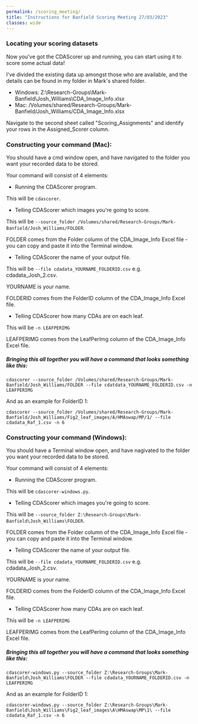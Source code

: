 ```yaml
---
permalink: /scoring_meeting/
title: "Instructions for Banfield Scoring Meeting 27/03/2023"
classes: wide
---
```


### Locating your scoring datasets

Now you've got the CDAScorer up and running, you can start using it to score some actual data!

I've divided the existing data up amongst those who are available, and the details can be found in my folder in Mark's shared folder.
- Windows: Z:\Research-Groups\Mark-Banfield\Josh_Williams\CDA_Image_Info.xlsx
- Mac: /Volumes/shared/Research-Groups/Mark-Banfield/Josh_Williams/CDA_Image_Info.xlsx

Navigate to the second sheet called "Scoring_Assignments" and identify your rows in the Assigned_Scorer column.

### Constructing your command (Mac):

You should have a cmd window open, and have navigated to the folder you want your recorded data to be stored.

Your command will consist of 4 elements:

- Running the CDAScorer program.

This will be ```cdascorer```.

- Telling CDAScorer which images you're going to score.

This will be ```--source_folder /Volumes/shared/Research-Groups/Mark-Banfield/Josh_Williams/FOLDER```.

FOLDER comes from the Folder column of the CDA_Image_Info Excel file - you can copy and paste it into the Terminal window.

- Telling CDAScorer the name of your output file.

This will be ```--file cdadata_YOURNAME_FOLDERID.csv``` e.g. cdadata_Josh_2.csv.

YOURNAME is your name.

FOLDERID comes from the FolderID column of the CDA_Image_Info Excel file.

- Telling CDAScorer how many CDAs are on each leaf.

This will be ```-n LEAFPERIMG```

LEAFPERIMG comes from the LeafPerImg column of the CDA_Image_Info Excel file.

##### Bringing this all together you will have a command that looks something like this:

```cdascorer --source_folder /Volumes/shared/Research-Groups/Mark-Banfield/Josh_Williams/FOLDER --file cdatdata_YOURNAME_FOLDERID.csv -n LEAFPERIMG```

And as an example for FolderID 1:

```cdascorer --source_folder /Volumes/shared/Research-Groups/Mark-Banfield/Josh_Williams/Fig2_leaf_images/A/HMAswap/MP/1/ --file cdadata_Raf_1.csv -n 6```

### Constructing your command (Windows):

You should have a Terminal window open, and have nagivated to the folder you want your recorded data to be stored.

Your command will consist of 4 elements:

- Running the CDAScorer program.

This will be ```cdascorer-windows.py```.

- Telling CDAScorer which images you're going to score.

This will be ```--source_folder Z:\Research-Groups\Mark-Banfield\Josh_Williams\FOLDER```.

FOLDER comes from the Folder column of the CDA_Image_Info Excel file - you can copy and paste it into the Terminal window.

- Telling CDAScorer the name of your output file.

This will be ```--file cdadata_YOURNAME_FOLDERID.csv``` e.g. cdadata_Josh_2.csv.

YOURNAME is your name.

FOLDERID comes from the FolderID column of the CDA_Image_Info Excel file.

- Telling CDAScorer how many CDAs are on each leaf.

This will be ```-n LEAFPERIMG```

LEAFPERIMG comes from the LeafPerImg column of the CDA_Image_Info Excel file.

##### Bringing this all together you will have a command that looks something like this:

```cdascorer-windows.py --source_folder Z:\Research-Groups\Mark-Banfield\Josh_Williams\FOLDER --file cdadata_YOURNAME_FOLDERID.csv -n LEAFPERIMG```

And as an example for FolderID 1:

```cdascorer-windows.py --source_folder Z:\Research-Groups\Mark-Banfield\Josh_Williams\Fig2_leaf_images\A\HMAswap\MP\1\ --file cdadata_Raf_1.csv -n 6```

